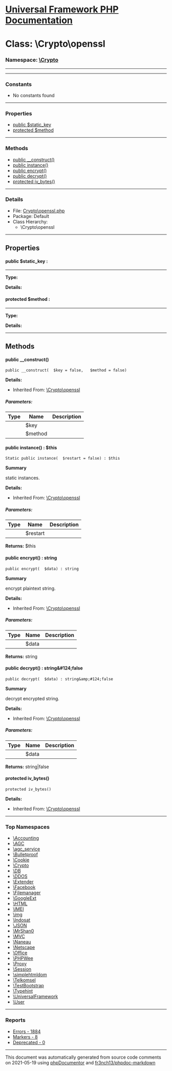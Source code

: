 # [Universal Framework PHP Documentation](../home.md)

# Class: \Crypto\openssl
### Namespace: [\Crypto](../namespaces/Crypto.md)
---
---
### Constants
* No constants found
---
### Properties
* [public $static_key](../classes/Crypto.openssl.md#property_static_key)
* [protected $method](../classes/Crypto.openssl.md#property_method)
---
### Methods
* [public __construct()](../classes/Crypto.openssl.md#method___construct)
* [public instance()](../classes/Crypto.openssl.md#method_instance)
* [public encrypt()](../classes/Crypto.openssl.md#method_encrypt)
* [public decrypt()](../classes/Crypto.openssl.md#method_decrypt)
* [protected iv_bytes()](../classes/Crypto.openssl.md#method_iv_bytes)
---
### Details
* File: [Crypto\openssl.php](../files/Crypto.openssl.md)
* Package: Default
* Class Hierarchy:
  * \Crypto\openssl
---
## Properties
<a name="property_static_key"></a>
#### public $static_key : 
---
**Type:** 

**Details:**


<a name="property_method"></a>
#### protected $method : 
---
**Type:** 

**Details:**



---
## Methods
<a name="method___construct" class="anchor"></a>
#### public __construct() 

```
public __construct(  $key = false,   $method = false) 
```

**Details:**
* Inherited From: [\Crypto\openssl](../classes/Crypto.openssl.md)
##### Parameters:
| Type | Name | Description |
| ---- | ---- | ----------- |
| <code></code> | $key  |  |
| <code></code> | $method  |  |




<a name="method_instance" class="anchor"></a>
#### public instance() : $this

```
Static public instance(  $restart = false) : $this
```

**Summary**

static instances.

**Details:**
* Inherited From: [\Crypto\openssl](../classes/Crypto.openssl.md)
##### Parameters:
| Type | Name | Description |
| ---- | ---- | ----------- |
| <code></code> | $restart  |  |

**Returns:** $this


<a name="method_encrypt" class="anchor"></a>
#### public encrypt() : string

```
public encrypt(  $data) : string
```

**Summary**

encrypt plaintext string.

**Details:**
* Inherited From: [\Crypto\openssl](../classes/Crypto.openssl.md)
##### Parameters:
| Type | Name | Description |
| ---- | ---- | ----------- |
| <code></code> | $data  |  |

**Returns:** string


<a name="method_decrypt" class="anchor"></a>
#### public decrypt() : string&amp;#124;false

```
public decrypt(  $data) : string&amp;#124;false
```

**Summary**

decrypt encrypted string.

**Details:**
* Inherited From: [\Crypto\openssl](../classes/Crypto.openssl.md)
##### Parameters:
| Type | Name | Description |
| ---- | ---- | ----------- |
| <code></code> | $data  |  |

**Returns:** string&#124;false


<a name="method_iv_bytes" class="anchor"></a>
#### protected iv_bytes() 

```
protected iv_bytes() 
```

**Details:**
* Inherited From: [\Crypto\openssl](../classes/Crypto.openssl.md)





---

### Top Namespaces

* [\Accounting](../namespaces/Accounting.md)
* [\AGC](../namespaces/AGC.md)
* [\agc_service](../namespaces/agc_service.md)
* [\Bulletproof](../namespaces/Bulletproof.md)
* [\Cookie](../namespaces/Cookie.md)
* [\Crypto](../namespaces/Crypto.md)
* [\DB](../namespaces/DB.md)
* [\DDOS](../namespaces/DDOS.md)
* [\Extender](../namespaces/Extender.md)
* [\Facebook](../namespaces/Facebook.md)
* [\Filemanager](../namespaces/Filemanager.md)
* [\GoogleExt](../namespaces/GoogleExt.md)
* [\HTML](../namespaces/HTML.md)
* [\IMEI](../namespaces/IMEI.md)
* [\img](../namespaces/img.md)
* [\Indosat](../namespaces/Indosat.md)
* [\JSON](../namespaces/JSON.md)
* [\MrShan0](../namespaces/MrShan0.md)
* [\MVC](../namespaces/MVC.md)
* [\Naneau](../namespaces/Naneau.md)
* [\Netscape](../namespaces/Netscape.md)
* [\Office](../namespaces/Office.md)
* [\PHPWee](../namespaces/PHPWee.md)
* [\Proxy](../namespaces/Proxy.md)
* [\Session](../namespaces/Session.md)
* [\simplehtmldom](../namespaces/simplehtmldom.md)
* [\Telkomsel](../namespaces/Telkomsel.md)
* [\TestBootstrap](../namespaces/TestBootstrap.md)
* [\Typehint](../namespaces/Typehint.md)
* [\UniversalFramework](../namespaces/UniversalFramework.md)
* [\User](../namespaces/User.md)

---

### Reports
* [Errors - 1884](../reports/errors.md)
* [Markers - 8](../reports/markers.md)
* [Deprecated - 0](../reports/deprecated.md)

---

This document was automatically generated from source code comments on 2021-05-19 using [phpDocumentor](http://www.phpdoc.org/) and [fr3nch13/phpdoc-markdown](https://github.com/fr3nch13/phpdoc-markdown)
